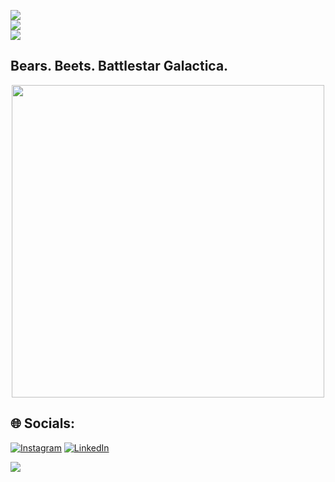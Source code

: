 
![](https://github-readme-stats.vercel.app/api?username=elifhusnaturkay&theme=chartreuse-dark&hide_border=true&include_all_commits=false&count_private=false)<br/>
![](https://github-readme-streak-stats.herokuapp.com/?user=elifhusnaturkay&theme=chartreuse-dark&hide_border=true)<br/>
![](https://github-readme-stats.vercel.app/api/top-langs/?username=elifhusnaturkay&theme=chartreuse-dark&hide_border=true&include_all_commits=false&count_private=false&layout=compact)

## Bears. Beets. Battlestar Galactica.

<p align="center">
  <img src="https://y.yarn.co/91e5cd54-a742-4ab1-8679-8cbaf842f603_text.gif" width="500" />
</p>

## 🌐 Socials:
[![Instagram](https://img.shields.io/badge/Instagram-%23E4405F.svg?logo=Instagram&logoColor=white)](https://instagram.com/https://www.instagram.com/experienctr/) [![LinkedIn](https://img.shields.io/badge/LinkedIn-%230077B5.svg?logo=linkedin&logoColor=white)](https://linkedin.com/in/https://www.linkedin.com/in/elifhusnaturkay/) 

[![](https://visitcount.itsvg.in/api?id=elifhusnaturkay&icon=4&color=10)](https://visitcount.itsvg.in)

